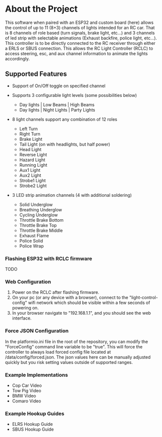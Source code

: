 # About the Project
  This software when paired with an ESP32 and custom board (here) allows the control of up to 11 (8+3) channels of lights intended for an RC car.  That is 8 channels of role based (turn signals, brake light, etc...) and 3 channels of led strip with selectable animations (Exhaust backfire, police light, etc...).  This controller is to be directly connected to the RC receiver through either a ERLS or SBUS connection. This allows the RC Light Controller (RCLC) to access steering, esc, and aux channel information to animate the lights accordingly.

## Supported Features
 - Support of On/Off toggle on specified channel
 - Supports 3 configurable light levels (some possibilities below)
   - Day lights | Low Beams | High Beams
   - Day lights | Night Lights | Party Lights
 - 8 light channels support any combination of 12 roles
   - Left Turn
   - Right Turn
   - Brake Light
   - Tail Light (on with headlights, but half power)
   - Head Light
   - Reverse Light
   - Hazard Light
   - Running Light
   - Aux1 Light
   - Aux2 Light
   - Strobe1 Light
   - Strobe2 Light
     
- 3 LED strip animation channels (4 with additional soldering)
  - Solid Underglow
  - Breathing Underglow
  - Cycling Underglow
  - Throttle Brake Bottom
  - Throttle Brake Top
  - Throttle Brake Middle
  - Exhaust Flame
  - Police Solid
  - Police Wrap
   

### Flashing ESP32 with RCLC firmware
 TODO

### Web Configuration
  1.  Power on the RCLC after flashing firmware.
  2.  On your pc (or any device with a browser), connect to the "light-control-config" wifi network which should be visible within a few seconds of powering on.
  3.  In your browser navigate to "192.168.1.1", and you should see the web interface.
  
### Force JSON Configuration
 In the platformio.ini file in the root of the repository, you can modify the "ForceConfig" command line variable to be "true".  This will force the controller to always load forced config file located at /data/config/forced.json.  The json values here can be manually adjusted quickly but you risk setting values outside of supported ranges.

### Example Implementations
- Cop Car Video
- Tow Pig Video
- BMW Video
- Comaro Video

### Example Hookup Guides
- ELRS Hookup Guide
- SBUS Hookup Guide
